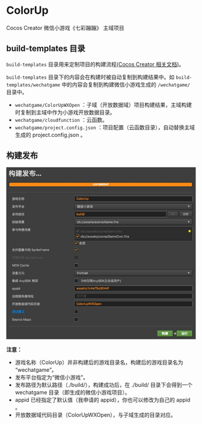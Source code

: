 # ColorUp
Cocos Creator 微信小游戏《七彩蹦蹦》 主域项目

## build-templates 目录

`build-templates` 目录用来定制项目的构建流程[(Cocos Creator 相关文档)](https://docs.cocos.com/creator/manual/zh/publish/custom-project-build-template.html)。

`build-templates` 目录下的内容会在构建时被自动复制到构建结果中。如 `build-templates/wechatgame` 中的内容会复制到构建微信小游戏生成的 `/wechatgame/` 目录中。

* `wechatgame/ColorUpWXOpen` ：子域（开放数据域）项目构建结果，主域构建时复制到主域中作为小游戏开放数据目录。
* `wechatgame/cloudfunction` ：云函数。
* `wechatgame/project.config.json` ：项目配置（云函数目录），自动替换主域生成的 project.config.json 。

## 构建发布

![Release](./ReadmeImage/release.png)

**注意：**
* 游戏名称（ColorUp）并非构建后的游戏目录名，构建后的游戏目录名为 “wechatgame”。
* 发布平台指定为“微信小游戏”。
* 发布路径为默认路径（./build/），构建成功后，在 ./build/ 目录下会得到一个 wechatgame 目录（即生成的微信小游戏项目）。
* appid 已经指定了默认值（我申请的 appid），你也可以修改为自己的 appid 。
* 开放数据域代码目录（ColorUpWXOpen），与子域生成的目录对应。
